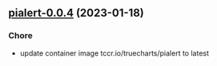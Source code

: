 

## [pialert-0.0.4](https://github.com/truecharts/charts/compare/pialert-0.0.3...pialert-0.0.4) (2023-01-18)

### Chore

- update container image tccr.io/truecharts/pialert to latest
  
  